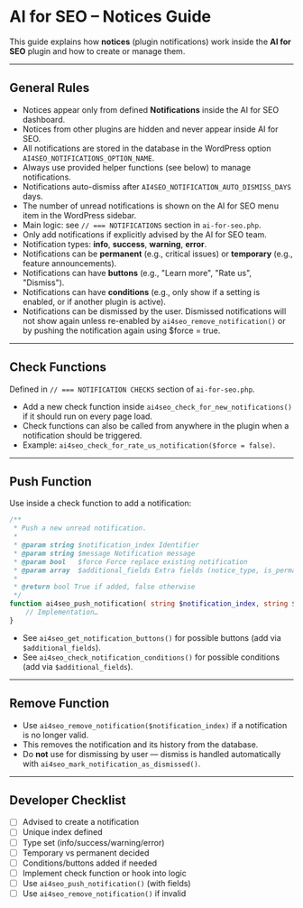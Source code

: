# AI for SEO – Notices Guide

This guide explains how **notices** (plugin notifications) work inside the **AI for SEO** plugin and how to create or manage them.

---

## General Rules

* Notices appear only from defined **Notifications** inside the AI for SEO dashboard.
* Notices from other plugins are hidden and never appear inside AI for SEO.
* All notifications are stored in the database in the WordPress option `AI4SEO_NOTIFICATIONS_OPTION_NAME`.
* Always use provided helper functions (see below) to manage notifications.
* Notifications auto-dismiss after `AI4SEO_NOTIFICATION_AUTO_DISMISS_DAYS` days.
* The number of unread notifications is shown on the AI for SEO menu item in the WordPress sidebar.
* Main logic: see `// === NOTIFICATIONS` section in `ai-for-seo.php`.
* Only add notifications if explicitly advised by the AI for SEO team.
* Notification types: **info**, **success**, **warning**, **error**.
* Notifications can be **permanent** (e.g., critical issues) or **temporary** (e.g., feature announcements).
* Notifications can have **buttons** (e.g., "Learn more", "Rate us", "Dismiss").
* Notifications can have **conditions** (e.g., only show if a setting is enabled, or if another plugin is active).
* Notifications can be dismissed by the user. Dismissed notifications will not show again unless re-enabled by `ai4seo_remove_notification()` or by pushing the notification again using \$force = true.

---

## Check Functions

Defined in `// === NOTIFICATION CHECKS` section of `ai-for-seo.php`.

* Add a new check function inside `ai4seo_check_for_new_notifications()` if it should run on every page load.
* Check functions can also be called from anywhere in the plugin when a notification should be triggered.
* Example: `ai4seo_check_for_rate_us_notification($force = false)`.

---

## Push Function

Use inside a check function to add a notification:

```php
/**
 * Push a new unread notification.
 *
 * @param string $notification_index Identifier
 * @param string $message Notification message
 * @param bool   $force Force replace existing notification
 * @param array  $additional_fields Extra fields (notice_type, is_permanent, etc.)
 *
 * @return bool True if added, false otherwise
 */
function ai4seo_push_notification( string $notification_index, string $message, bool $force = false, array $additional_fields = array() ): bool {
    // Implementation…
}
```

* See `ai4seo_get_notification_buttons()` for possible buttons (add via `$additional_fields`).
* See `ai4seo_check_notification_conditions()` for possible conditions (add via `$additional_fields`).

---

## Remove Function

* Use `ai4seo_remove_notification($notification_index)` if a notification is no longer valid.
* This removes the notification and its history from the database.
* Do **not** use for dismissing by user — dismiss is handled automatically with `ai4seo_mark_notification_as_dismissed()`.

---

## Developer Checklist

- [ ] Advised to create a notification
- [ ] Unique index defined
- [ ] Type set (info/success/warning/error)
- [ ] Temporary vs permanent decided
- [ ] Conditions/buttons added if needed
- [ ] Implement check function or hook into logic
- [ ] Use `ai4seo_push_notification()` (with fields)
- [ ] Use `ai4seo_remove_notification()` if invalid 